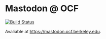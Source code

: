 # Mastodon @ OCF

[![Build Status](https://jenkins.ocf.berkeley.edu/buildStatus/icon?job=mastodon/master)](https://jenkins.ocf.berkeley.edu/job/mastodon/job/master/)

Avaliable at <https://mastodon.ocf.berkeley.edu>.
